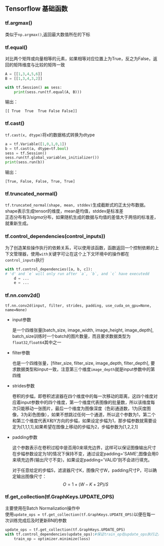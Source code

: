 ## Tensorflow 基础函数    

### tf.argmax()   

类似于`np.argmax()`,返回最大数值所在的下标      

### tf.equal()    

对比两个矩阵或向量相等的元素，如果相等对应位置上为True，反之为False，返回的矩阵维度与比较的矩阵一致      

```python
A = [[1,3,4,5,6]]
B = [[1,3,4,3,2]]

with tf.Session() as sess:
    print(sess.run(tf.equal(A, B)))
```    

输出：  
```
[[ True  True  True False False]]
```   

### tf.cast()     

`tf.cast(x, dtype)`将x的数据格式转换为dtype       

```python
a = tf.Variable([1,0,1,0,1])
b = tf.cast(a, dtype=tf.bool)
sess = tf.Session()
sess.run(tf.global_variables_initializer())
print(sess.run(b)) 
```  
输出：    
```
[True, False, False, True, True]
```     

### tf.truncated_normal()   

`tf.truncated_normal(shape, mean, stddev)`生成截断式的正太分布数据。         
shape表示生成tensor的维度，mean是均值，stddev是标准差      
正态分布有$3/sigma$分布，如果随机生成的数据与均值的差值大于两倍的标准差，就重新生成。     


### tf.control_dependencies(control_inputs))     

为了创造某些操作执行的依赖关系，可以使用该函数，函数返回一个控制依赖的上下文管理器，使用`with`关键字可让在这个上下文环境中的操作都在`control_inputs`执行          

```python
with tf.control_dependencies([a, b, c]):
# 'd' and `e` will only run after `a`, `b`, and `c` have executedd
    d = ...
    e = ...
```          

### tf.nn.conv2d()    

`tf.nn.conv2d(input, filter, strides, padding, use_cuda_on_gpu=None, name=None)`       

* input参数 

    是一个四维张量[batch_size, image_width, image_height, image_depth], batch_size训练时一个batch的图片数量，而且要求数据类型为`float32`,`float64`其中之一       

* filter参数    

    也是一个四维张量，[filter_size, filter_size, image_depth, filter_depth], 要求数据类型和input一致，注意第三个维度`image_depth`就是input参数中的第四维        

* strides参数      

    卷积的步幅，即卷积滤波器在四个维度中的每一次移动的距离，这四个维度对应着input参数中的四个维度，第一个维度代表图像的批量数，所以该维度每次只能移动一张图片，最后一个维度为图像深度（色彩通道数，1为灰度图像，3为彩色图像），如果不想跳过任何一个通道，所以这个参数为1，第二个和第三个维度代表X和Y方向的步幅，如果设定步幅为1，那步幅参数就需要设定为[1,1,1,1],如果希望在图像上移动的步幅为2，步幅参数为[1,2,2,1]         

* padding参数    

    这个参数表示在卷积过程中是否用0来填充边界，这样可以保证图像输出尺寸在步幅参数设定为1的情况下保持不变，通过设定padding='SAME',图像会用0来填充边界(输出尺寸不变)，如果设定padding='VALID'则不会进行填充。     

    对于任意给定的步幅S，滤波器尺寸K，图像尺寸W，padding尺寸P，可以确定输出图像尺寸：        
    $$O = 1 + (W - K + 2P)/S$$        

### tf.get_collection(tf.GraphKeys.UPDATE_OPS)      

主要使用在Batch Normalization操作中      
使用`update_ops = tf.get_collection(tf.GraphKeys.UPDATE_OPS)`以便在每一次训练完成后及时更新BN的参数     

```python
update_ops = tf.get_collection(tf.GraphKeys.UPDATE_OPS)
with tf.control_dependencies(update_ops):#保证train_op在update_ops执行之后再执行
    train_op = optimizer.minimize(loss)
```        



